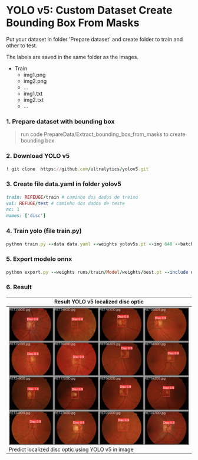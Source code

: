 # YOLO v5: Custom Dataset Create Bounding Box From Masks


Put your dataset in folder 'Prepare dataset' and create folder to train and other to test.

The labels are saved in the same folder as the images.
- Train
  - img1.png
  - img2.png
  - ...
  - img1.txt
  - img2.txt
  - ...

### 1. Prepare dataset with bounding box
> run code PrepareData/Extract_bounding_box_from_masks to create bounding box 



### 2. Download YOLO v5
```ruby
! git clone  https://github.com/ultralytics/yolov5.git
```

### 3. Create file **data.yaml** in folder yolov5
```ruby
train: REFEUGE/train # caminho dos dados de treino 
val: REFUGE/test # caminho dos dados de teste 
nc: 1 
names: ['disc']  
```

### 4. Train yolo (file train.py)
```ruby
python train.py --data data.yaml --weights yolov5s.pt --img 640 --batch-size 8 --name Model_refuge --epochs 60
```

### 5. Export modelo onnx
```ruby
python export.py --weights runs/train/Model/weights/best.pt --include onnx --simplify --opset 12
```

### 6. Result

| Result YOLO v5 localized disc optic     |
|-----------------------------------------|
| ![val_batch2_pred](./Predict/model2/val_batch2_pred.jpg) Predict localized disc optic using YOLO v5 in image|


